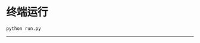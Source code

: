 # 终端运行

```shell
python run.py
```
******************************************************************************************************************************************************************************************************************************************************************************************************************************************************************************************************************************************
